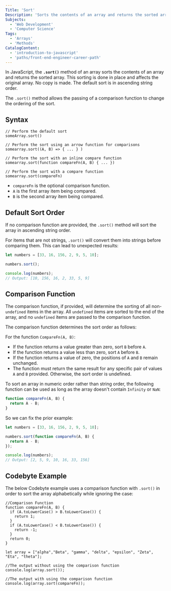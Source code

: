 ```yaml
---
Title: 'Sort'
Description: 'Sorts the contents of an array and returns the sorted array. This sorting is done in place and affects the original array.'
Subjects:
  - 'Web Development'
  - 'Computer Science'
Tags:
  - 'Arrays'
  - 'Methods'
CatalogContent:
  - 'introduction-to-javascript'
  - 'paths/front-end-engineer-career-path'
---
```


In JavaScript, the **`.sort()`** method of an array sorts the contents of an array and returns the sorted array. This sorting is done in place and affects the original array. No copy is made. The default sort is in ascending string order.

The `.sort()` method allows the passing of a comparison function to change the ordering of the sort.

## Syntax

```pseudo
// Perform the default sort
someArray.sort()

// Perform the sort using an arrow function for comparisons
somearray.sort((A, B) => { ... } )

// Perform the sort with an inline compare function
somearray.sort(function compareFn(A, B) { ... })

// Perform the sort with a compare function
somearray.sort(compareFn)
```

- `compareFn` is the optional comparison function.
- `A` is the first array item being compared.
- `B` is the second array item being compared.

## Default Sort Order

If no comparison function are provided, the `.sort()` method will sort the array in ascending string order.

For items that are not strings, `.sort()` will convert them into strings before comparing them. This can lead to unexpected results:

```js
let numbers = [33, 16, 156, 2, 9, 5, 10];

numbers.sort();

console.log(numbers);
// Output: [10, 156, 16, 2, 33, 5, 9]
```

## Comparison Function

The comparison function, if provided, will determine the sorting of all non-`undefined` items in the array. All `undefined` items are sorted to the end of the array, and no `undefined` items are passed to the comparison function.

The comparison function determines the sort order as follows:

For the function `CompareFn(A, B)`:

- If the function returns a value greater than zero, sort `B` before `A`.
- If the function returns a value less than zero, sort `A` before `B`.
- If the function returns a value of zero, the positions of `A` and `B` remain unchanged.
- The function must return the same result for any specific pair of values `A` and `B` provided. Otherwise, the sort order is undefined.

To sort an array in numeric order rather than string order, the following function can be used as long as the array doesn't contain `Infinity` or `NaN`:

```js
function compareFn(A, B) {
  return A - B;
}
```

So we can fix the prior example:

```js
let numbers = [33, 16, 156, 2, 9, 5, 10];

numbers.sort(function compareFn(A, B) {
  return A - B;
});

console.log(numbers);
// Output: [2, 5, 9, 10, 16, 33, 156]
```

## Codebyte Example

The below Codebyte example uses a comparison function with `.sort()` in order to sort the array alphabetically while ignoring the case:

```codebyte/javascript
//Comparison Function
function compareFn(A, B) {
  if (A.toLowerCase() > B.toLowerCase()) {
    return 1;
  }
  if (A.toLowerCase() < B.toLowerCase()) {
    return -1;
  }
  return 0;
}

let array = ["alpha","Beta", "gamma", "delta", "epsilon", "Zeta", "Eta", "theta"];

//The output without using the comparison function
console.log(array.sort());

//The output with using the comparison function
console.log(array.sort(compareFn));
```
